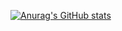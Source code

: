 [![Anurag's GitHub stats](https://github-readme-stats.vercel.app/api?username=anuraghazra)](https://github.com/boyuanjiang/github-readme-stats)
